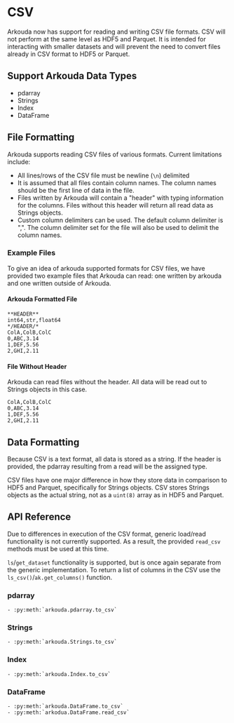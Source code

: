 # CSV

Arkouda now has support for reading and writing CSV file formats. CSV will not perform at the same level as HDF5 and Parquet. It is intended for interacting with smaller datasets and will prevent the need to convert files already in CSV format to HDF5 or Parquet.

## Support Arkouda Data Types

- pdarray
- Strings
- Index
- DataFrame

## File Formatting

Arkouda supports reading CSV files of various formats. Current limitations include:

- All lines/rows of the CSV file must be newline (`\n`) delimited
- It is assumed that all files contain column names. The column names should be the first line of data in the file.
- Files written by Arkouda will contain a "header" with typing information for the columns. Files without this header will return all read data as Strings objects.
- Custom column delimiters can be used. The default column delimiter is ",". The column delimiter set for the file will also be used to delimit the column names.

### Example Files

To give an idea of arkouda supported formats for CSV files, we have provided two example files that Arkouda can read: one written by arkouda and one written outside of Arkouda.

#### Arkouda Formatted File

```text
**HEADER**
int64,str,float64
*/HEADER/*
ColA,ColB,ColC
0,ABC,3.14
1,DEF,5.56
2,GHI,2.11
```

#### File Without Header

Arkouda can read files without the header. All data will be read out to Strings objects in this case.

```text
ColA,ColB,ColC
0,ABC,3.14
1,DEF,5.56
2,GHI,2.11
```

## Data Formatting

Because CSV is a text format, all data is stored as a string. If the header is provided, the pdarray resulting from a read will be the assigned type.

CSV files have one major difference in how they store data in comparison to HDF5 and Parquet, specifically for Strings objects. CSV stores Strings objects as the actual string, not as a `uint(8)` array as in HDF5 and Parquet.

## API Reference

Due to differences in execution of the CSV format, generic load/read functionality is not currently supported. As a result, the provided `read_csv` methods must be used at this time.

`ls`/`get_dataset` functionality is supported, but is once again separate from the generic implementation. To return a list of columns in the CSV use the `ls_csv()`/`ak.get_columns()` function.

### pdarray

```{eval-rst}  
- :py:meth:`arkouda.pdarray.to_csv`
```

### Strings

```{eval-rst}  
- :py:meth:`arkouda.Strings.to_csv`
```

### Index

```{eval-rst}  
- :py:meth:`arkouda.Index.to_csv`
```

### DataFrame

```{eval-rst}  
- :py:meth:`arkouda.DataFrame.to_csv`
- :py:meth:`arkodua.DataFrame.read_csv`
```
